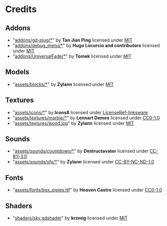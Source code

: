 # Credits

## Addons
- "[addons/gd-plug/*](https://github.com/imjp94/gd-plug)" by **Tan Jian Ping** licensed under [MIT](./LICENSES/MIT.txt)
- "[addons/debug_menu/*](https://github.com/godot-extended-libraries/godot-debug-menu)" by **Hugo Locurcio and contributors** licensed under [MIT](./LICENSES/MIT.txt)
- "[addons/UniversalFade/*](https://github.com/KoBeWi/Godot-Universal-Fade)" by **Tomek** licensed under [MIT](./LICENSES/MIT.txt)
## Models
- "[assets/blocks/*](https://github.com/Zylann/marbles)" by **Zylann** licensed under [MIT](./LICENSES/MIT.txt)
## Textures
- "[assets/icons/*](https://icons8.com/)" by **Icons8** licensed under [LicenseRef-linksware](./LICENSES/LicenseRef-linksware.txt)
- "[assets/textures/marble/*](https://ambientcg.com/view?id=Ground037)" by **Lennart Demes** licensed under [CC0-1.0](./LICENSES/CC0-1.0.txt)
- "[assets/textures/wood.jpg](https://github.com/Zylann/marbles)" by **Zylann** licensed under [MIT](./LICENSES/MIT.txt)
## Sounds
- "[assets/sounds/countdown/*](https://opengameart.org/content/countdown)" by **Destructavator** licensed under [CC-BY-3.0](./LICENSES/CC-BY-3.0.txt)
- "[assets/sounds/sfx/*](https://github.com/Zylann/marbles)" by **Zylann** licensed under [CC-BY-NC-ND-1.0](./LICENSES/CC-BY-NC-ND-1.0.txt)
## Fonts
- "[assets/fonts/box_pixies.ttf](https://www.fontspace.com/boxpixies-font-f27657)" by **Heaven Castro** licensed under [CC0-1.0](./LICENSES/CC0-1.0.txt)
## Shaders
- "[shaders/sky.gdshader](https://godotshaders.com/shader/stylized-sky-with-procedural-sun-and-moon/)" by **krzmig** licensed under [MIT](./LICENSES/MIT.txt)
